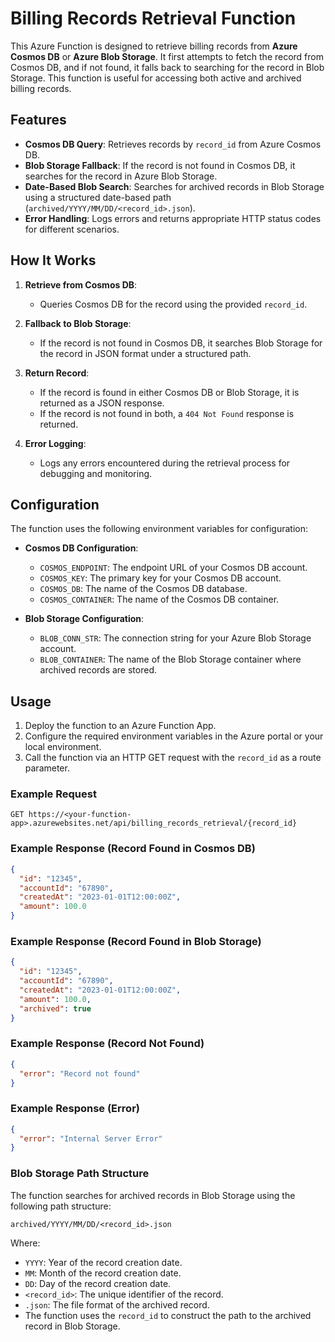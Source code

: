 # Billing Records Retrieval Function

This Azure Function is designed to retrieve billing records from **Azure Cosmos DB** or **Azure Blob Storage**. It first attempts to fetch the record from Cosmos DB, and if not found, it falls back to searching for the record in Blob Storage. This function is useful for accessing both active and archived billing records.

## Features

- **Cosmos DB Query**: Retrieves records by `record_id` from Azure Cosmos DB.
- **Blob Storage Fallback**: If the record is not found in Cosmos DB, it searches for the record in Azure Blob Storage.
- **Date-Based Blob Search**: Searches for archived records in Blob Storage using a structured date-based path (`archived/YYYY/MM/DD/<record_id>.json`).
- **Error Handling**: Logs errors and returns appropriate HTTP status codes for different scenarios.

## How It Works

1. **Retrieve from Cosmos DB**:
   - Queries Cosmos DB for the record using the provided `record_id`.

2. **Fallback to Blob Storage**:
   - If the record is not found in Cosmos DB, it searches Blob Storage for the record in JSON format under a structured path.

3. **Return Record**:
   - If the record is found in either Cosmos DB or Blob Storage, it is returned as a JSON response.
   - If the record is not found in both, a `404 Not Found` response is returned.

4. **Error Logging**:
   - Logs any errors encountered during the retrieval process for debugging and monitoring.

## Configuration

The function uses the following environment variables for configuration:

- **Cosmos DB Configuration**:
  - `COSMOS_ENDPOINT`: The endpoint URL of your Cosmos DB account.
  - `COSMOS_KEY`: The primary key for your Cosmos DB account.
  - `COSMOS_DB`: The name of the Cosmos DB database.
  - `COSMOS_CONTAINER`: The name of the Cosmos DB container.

- **Blob Storage Configuration**:
  - `BLOB_CONN_STR`: The connection string for your Azure Blob Storage account.
  - `BLOB_CONTAINER`: The name of the Blob Storage container where archived records are stored.

## Usage

1. Deploy the function to an Azure Function App.
2. Configure the required environment variables in the Azure portal or your local environment.
3. Call the function via an HTTP GET request with the `record_id` as a route parameter.

### Example Request

```http
GET https://<your-function-app>.azurewebsites.net/api/billing_records_retrieval/{record_id}

```

### Example Response (Record Found in Cosmos DB)
```json
{
  "id": "12345",
  "accountId": "67890",
  "createdAt": "2023-01-01T12:00:00Z",
  "amount": 100.0
}
```

### Example Response (Record Found in Blob Storage)
```json
{
  "id": "12345",
  "accountId": "67890",
  "createdAt": "2023-01-01T12:00:00Z",
  "amount": 100.0,
  "archived": true
}
```

### Example Response (Record Not Found)
```json
{
  "error": "Record not found"
}
```

### Example Response (Error)
```json
{
  "error": "Internal Server Error"
}
```

### Blob Storage Path Structure
The function searches for archived records in Blob Storage using the following path structure:

`archived/YYYY/MM/DD/<record_id>.json`

Where:
- `YYYY`: Year of the record creation date.
- `MM`: Month of the record creation date.
- `DD`: Day of the record creation date.
- `<record_id>`: The unique identifier of the record.
- `.json`: The file format of the archived record.
- The function uses the `record_id` to construct the path to the archived record in Blob Storage.